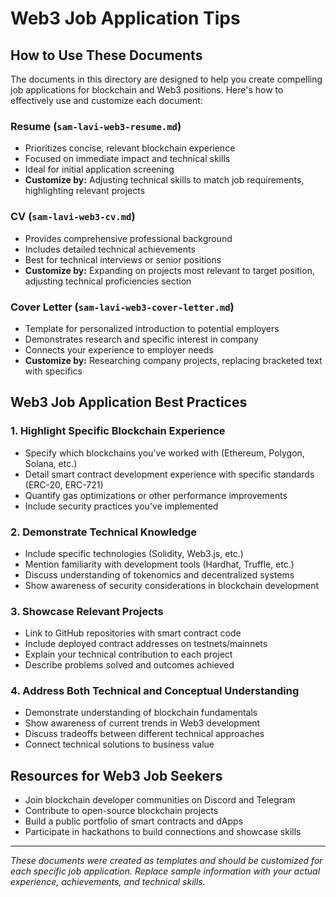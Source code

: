 # Web3 Job Application Tips

## How to Use These Documents

The documents in this directory are designed to help you create compelling job applications for blockchain and Web3 positions. Here's how to effectively use and customize each document:

### Resume (`sam-lavi-web3-resume.md`)
- Prioritizes concise, relevant blockchain experience
- Focused on immediate impact and technical skills
- Ideal for initial application screening
- **Customize by:** Adjusting technical skills to match job requirements, highlighting relevant projects

### CV (`sam-lavi-web3-cv.md`)
- Provides comprehensive professional background
- Includes detailed technical achievements
- Best for technical interviews or senior positions
- **Customize by:** Expanding on projects most relevant to target position, adjusting technical proficiencies section

### Cover Letter (`sam-lavi-web3-cover-letter.md`)
- Template for personalized introduction to potential employers
- Demonstrates research and specific interest in company
- Connects your experience to employer needs
- **Customize by:** Researching company projects, replacing bracketed text with specifics

## Web3 Job Application Best Practices

### 1. Highlight Specific Blockchain Experience
- Specify which blockchains you've worked with (Ethereum, Polygon, Solana, etc.)
- Detail smart contract development experience with specific standards (ERC-20, ERC-721)
- Quantify gas optimizations or other performance improvements
- Include security practices you've implemented

### 2. Demonstrate Technical Knowledge
- Include specific technologies (Solidity, Web3.js, etc.)
- Mention familiarity with development tools (Hardhat, Truffle, etc.)
- Discuss understanding of tokenomics and decentralized systems
- Show awareness of security considerations in blockchain development

### 3. Showcase Relevant Projects
- Link to GitHub repositories with smart contract code
- Include deployed contract addresses on testnets/mainnets
- Explain your technical contribution to each project
- Describe problems solved and outcomes achieved

### 4. Address Both Technical and Conceptual Understanding
- Demonstrate understanding of blockchain fundamentals
- Show awareness of current trends in Web3 development
- Discuss tradeoffs between different technical approaches
- Connect technical solutions to business value

## Resources for Web3 Job Seekers

- Join blockchain developer communities on Discord and Telegram
- Contribute to open-source blockchain projects
- Build a public portfolio of smart contracts and dApps
- Participate in hackathons to build connections and showcase skills

---

*These documents were created as templates and should be customized for each specific job application. Replace sample information with your actual experience, achievements, and technical skills.*
